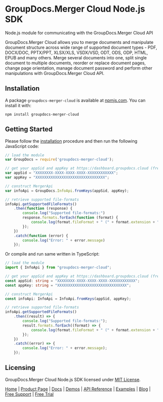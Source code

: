 # GroupDocs.Merger Cloud Node.js SDK
Node.js module for communicating with the GroupDocs.Merger Cloud API

GroupDocs.Merger Cloud allows you to merge documents and manipulate document structure across wide range of supported document types - PDF, DOCX/DOC, PPTX/PPT, XLSX/XLS, VSDX/VSD, ODT, ODS, ODP, HTML, EPUB and many others. Merge several documents into one, split single document to multiple documents, reorder or replace document pages, change page orientation, manage document password and perform other manipulations with GroupDocs.Merger Cloud API.
## Installation

A package `groupdocs-merger-cloud` is available at [npmjs.com](https://www.npmjs.com/package/groupdocs-merger-cloud). You can install it with:

```shell
npm install groupdocs-merger-cloud
```    

## Getting Started

Please follow the [installation](#installation) procedure and then run the following JavaScript code:

```js
// load the module
var GroupDocs = require('groupdocs-merger-cloud');

// get your appSid and appKey at https://dashboard.groupdocs.cloud (free registration is required).
var appSid = "XXXXXXXX-XXXX-XXXX-XXXX-XXXXXXXXXXXX";
var appKey = "XXXXXXXXXXXXXXXXXXXXXXXXXXXXXXXX";

// construct MergerApi
var infoApi = GroupDocs.InfoApi.fromKeys(appSid, appKey);

// retrieve supported file-formats
infoApi.getSupportedFileFormats()
    .then(function (response) {
        console.log("Supported file-formats:")
        response.formats.forEach(function (format) {
            console.log(format.fileFormat + " (" + format.extension + ")");
        });
    })
    .catch(function (error) {
        console.log("Error: " + error.message)
    });
```

Or compile and run same written in TypeScript:

```ts
// load the module
import { InfoApi } from "groupdocs-merger-cloud";

// get your appSid and appKey at https://dashboard.groupdocs.cloud (free registration is required).
const appSid: string = "XXXXXXXX-XXXX-XXXX-XXXX-XXXXXXXXXXXX";
const appKey: string = "XXXXXXXXXXXXXXXXXXXXXXXXXXXXXXXX";

// construct MergerApi
const infoApi: InfoApi = InfoApi.fromKeys(appSid, appKey);

// retrieve supported file-formats
infoApi.getSupportedFileFormats()
    .then((result) => {
        console.log("Supported file-formats:");
        result.formats.forEach((format) => {
            console.log(format.fileFormat + " (" + format.extension + ")");
        });
    })
    .catch((error) => {
        console.log("Error: " + error.message);
    });
```


## Licensing
GroupDocs.Merger Cloud Node.js SDK licensed under [MIT License](LICENSE).

[Home](https://www.groupdocs.cloud/) | [Product Page](https://products.groupdocs.cloud/merger/nodejs) | [Docs](https://docs.groupdocs.cloud/merger/) | [Demos](https://products.groupdocs.app/merger/family) | [API Reference](https://apireference.groupdocs.cloud/merger/) | [Examples](https://github.com/groupdocs-merger-cloud/groupdocs-merger-cloud-node-samples) | [Blog](https://blog.groupdocs.cloud/category/merger/) | [Free Support](https://forum.groupdocs.cloud/c/merger) | [Free Trial](https://purchase.groupdocs.cloud/trial)
